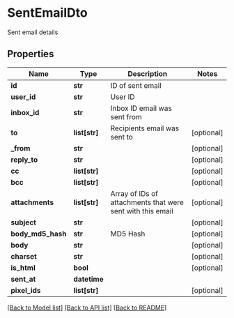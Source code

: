 # SentEmailDto

Sent email details
## Properties
Name | Type | Description | Notes
------------ | ------------- | ------------- | -------------
**id** | **str** | ID of sent email | 
**user_id** | **str** | User ID | 
**inbox_id** | **str** | Inbox ID email was sent from | 
**to** | **list[str]** | Recipients email was sent to | [optional] 
**_from** | **str** |  | [optional] 
**reply_to** | **str** |  | [optional] 
**cc** | **list[str]** |  | [optional] 
**bcc** | **list[str]** |  | [optional] 
**attachments** | **list[str]** | Array of IDs of attachments that were sent with this email | [optional] 
**subject** | **str** |  | [optional] 
**body_md5_hash** | **str** | MD5 Hash | [optional] 
**body** | **str** |  | [optional] 
**charset** | **str** |  | [optional] 
**is_html** | **bool** |  | [optional] 
**sent_at** | **datetime** |  | 
**pixel_ids** | **list[str]** |  | [optional] 

[[Back to Model list]](../README#documentation-for-models) [[Back to API list]](../README#documentation-for-api-endpoints) [[Back to README]](../README)


